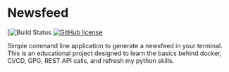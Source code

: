 # Newsfeed

[![Build Status](https://travis-ci.com/AlexanderJDupree/newsfeed.svg?branch=master)
[![GitHub license](https://img.shields.io/badge/license-MIT-blue.svg)](https://raw.githubusercontent.com/AlexanderJDupree/newsfeed/master/LICENSE)

Simple command line application to generate a newsfeed in your terminal. This is an educational project designed to learn the basics behind docker, CI/CD, GPG, REST API calls, and refresh my python skills. 

